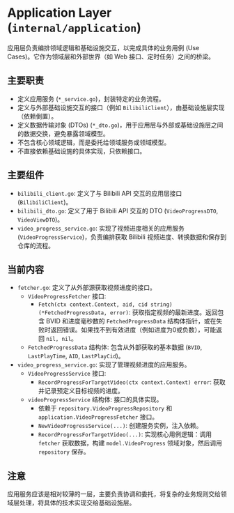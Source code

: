 # Application Layer (`internal/application`)

应用层负责编排领域逻辑和基础设施交互，以完成具体的业务用例 (Use Cases)。它作为领域层和外部世界（如 Web 接口、定时任务）之间的桥梁。

## 主要职责

*   定义应用服务 (`*_service.go`)，封装特定的业务流程。
*   定义与外部基础设施交互的接口（例如 `BilibiliClient`），由基础设施层实现（依赖倒置）。
*   定义数据传输对象 (DTOs) (`*_dto.go`)，用于应用层与外部或基础设施层之间的数据交换，避免暴露领域模型。
*   不包含核心领域逻辑，而是委托给领域服务或领域模型。
*   不直接依赖基础设施的具体实现，只依赖接口。

## 主要组件

*   `bilibili_client.go`: 定义了与 Bilibili API 交互的应用层接口 (`BilibiliClient`)。
*   `bilibili_dto.go`: 定义了用于 Bilibili API 交互的 DTO (`VideoProgressDTO`, `VideoViewDTO`)。
*   `video_progress_service.go`: 实现了视频进度相关的应用服务 (`VideoProgressService`)，负责编排获取 Bilibili 视频进度、转换数据和保存到仓库的流程。

## 当前内容

*   `fetcher.go`: 定义了从外部源获取视频进度的接口。
    *   `VideoProgressFetcher` 接口:
        *   `Fetch(ctx context.Context, aid, cid string) (*FetchedProgressData, error)`: 获取指定视频的最新进度。返回包含 BVID 和进度毫秒数的 `FetchedProgressData` 结构体指针，或在失败时返回错误。如果找不到有效进度（例如进度为0或负数），可能返回 `nil, nil`。
    *   `FetchedProgressData` 结构体: 包含从外部获取的基本数据 (`BVID`, `LastPlayTime`, `AID`, `LastPlayCid`)。
*   `video_progress_service.go`: 实现了管理视频进度的应用服务。
    *   `VideoProgressService` 接口:
        *   `RecordProgressForTargetVideo(ctx context.Context) error`: 获取并记录预定义目标视频的进度。
    *   `videoProgressService` 结构体: 接口的具体实现。
        *   依赖于 `repository.VideoProgressRepository` 和 `application.VideoProgressFetcher` 接口。
        *   `NewVideoProgressService(...)`: 创建服务实例，注入依赖。
        *   `RecordProgressForTargetVideo(...)`: 实现核心用例逻辑：调用 `fetcher` 获取数据，构建 `model.VideoProgress` 领域对象，然后调用 `repository` 保存。

## 注意

应用服务应该是相对较薄的一层，主要负责协调和委托，将复杂的业务规则交给领域层处理，将具体的技术实现交给基础设施层。 